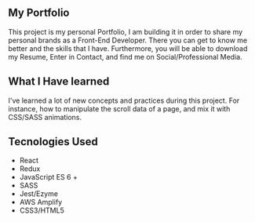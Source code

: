 ## My Portfolio

This project is my personal Portfolio, I am building it in order to share my personal brands as a Front-End Developer. There you can get to know me better and the skills that I have. Furthermore, you will be able to download my Resume, Enter in Contact, and find me on Social/Professional Media.

## What I Have learned

I've learned a lot of new concepts and practices during this project. For instance, how to manipulate the scroll data of a page, and mix it with CSS/SASS animations.

## Tecnologies Used

- React
- Redux
- JavaScript ES 6 +
- SASS
- Jest/Ezyme
- AWS Amplify
- CSS3/HTML5
